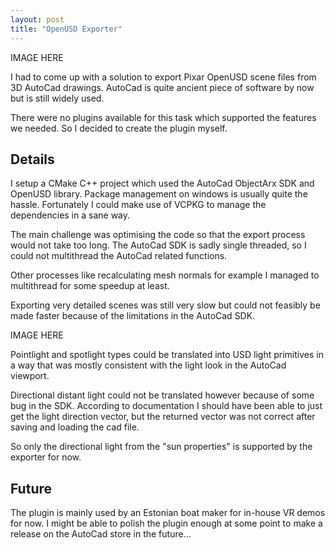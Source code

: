 ```yaml
---
layout: post
title: "OpenUSD Exporter"
---
```


IMAGE HERE

I had to come up with a solution to export Pixar OpenUSD scene files from 3D AutoCad drawings. AutoCad is quite ancient piece of software by now but is still widely used.

There were no plugins available for this task which supported the features we needed. So I decided to create the plugin myself.

## Details

I setup a CMake C++ project which used the AutoCad ObjectArx SDK and OpenUSD library. Package management on windows is usually quite the hassle. Fortunately I could make use of VCPKG to manage the dependencies in a sane way.

The main challenge was optimising the code so that the export process would not take too long. The AutoCad SDK is sadly single threaded, so I could not multithread the AutoCad related functions.

Other processes like recalculating mesh normals for example I managed to multithread for some speedup at least.

Exporting very detailed scenes was still very slow but could not feasibly be made faster because of the limitations in the AutoCad SDK.

IMAGE HERE

Pointlight and spotlight types could be translated into USD light primitives in a way that was mostly consistent with the light look in the AutoCad viewport.

Directional distant light could not be translated however because of some bug in the SDK. According to documentation I should have been able to just get the light direction vector, but the returned vector was not correct after saving and loading the cad file.

So only the directional light from the "sun properties" is supported by the exporter for now.

## Future

The plugin is mainly used by an Estonian boat maker for in-house VR demos for now. I might be able to polish the plugin enough at some point to make a release on the AutoCad store in the future...